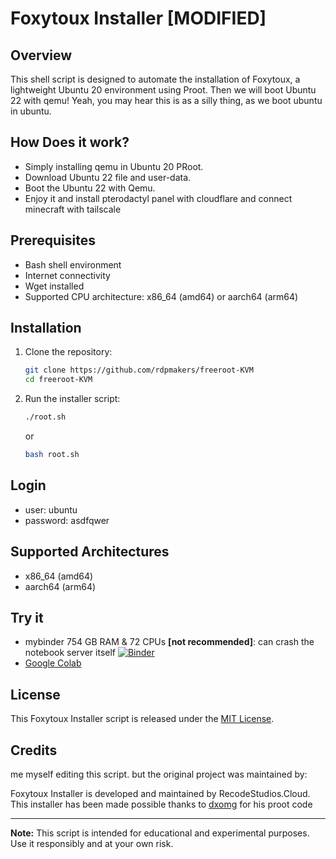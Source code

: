 # Foxytoux Installer [MODIFIED]

## Overview

This shell script is designed to automate the installation of Foxytoux, a lightweight Ubuntu 20 environment using Proot.
Then we will boot Ubuntu 22 with qemu!
Yeah, you may hear this is as a silly thing, as we boot ubuntu in ubuntu.

## How Does it work?
- Simply installing qemu in Ubuntu 20 PRoot.
- Download Ubuntu 22 file and user-data.
- Boot the Ubuntu 22 with Qemu.
- Enjoy it and install pterodactyl panel with cloudflare and connect minecraft with tailscale
  
## Prerequisites

- Bash shell environment
- Internet connectivity
- Wget installed
- Supported CPU architecture: x86_64 (amd64) or aarch64 (arm64)

## Installation

1. Clone the repository:

    ```sh
    git clone https://github.com/rdpmakers/freeroot-KVM
    cd freeroot-KVM
    ```

2. Run the installer script:

    ```sh
    ./root.sh
    ```
    or
    ```sh
    bash root.sh
    ```

## Login
- user: ubuntu
- password: asdfqwer

## Supported Architectures

- x86_64 (amd64)
- aarch64 (arm64)

## Try it
- mybinder
754 GB RAM & 72 CPUs **[not recommended]**: can crash the notebook server itself [![Binder](https://mybinder.org/badge_logo.svg)](https://mybinder.org/v2/git/https%3A%2F%2Fgithub.com%2Frdpmakers%2Ffreeroot-KVM.git/main)
- [Google Colab](https://github.com/rdpmakers/freeroot-KVM/tree/main/ipynb)

## License

This Foxytoux Installer script is released under the [MIT License](LICENSE).

## Credits

me myself editing this script. but the original project was maintained by:

Foxytoux Installer is developed and maintained by RecodeStudios.Cloud.
This installer has been made possible thanks to [dxomg](https://github.com/dxomg) for his proot code

---

**Note:** This script is intended for educational and experimental purposes. Use it responsibly and at your own risk.
